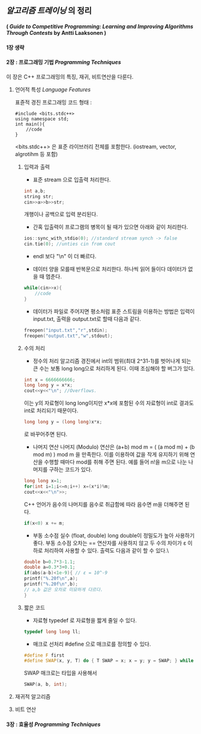 ## *알고리즘 트레이닝* 의 정리
#### ( *Guide to Competitive Programming: Learning and Improving Algorithms Through Contests* by Antti Laaksonen )

#### 1장 생략

#### 2장 : 프로그래밍 기법 *Programming Techniques*
이 장은 C++ 프로그래밍의 특징, 재귀, 비트연산을 다룬다.

1. 언어적 특성 *Language Features*
   
   표쥰적 경진 프로그래밍 코드 형태 :
   ```
   #include <bits.stdc++>
   using namespace std;
   int main(){
       //code
   }
   ```
   <bits.stdc++> 은 표준 라이브러리 전체를 포함한다. (iostream, vector, algrotihm 등 포함)

    1. 입력과 출력

        - 표준 stream 으로 입출력 처리한다. 
        ```cpp
        int a,b;
        string str;
        cin>>a>>b>>str;
        ```
        개행이나 공백으로 입력 분리된다.

        - 간혹 입출력이 프로그램의 병목이 될 때가 있으면 아래와 같이 처리한다.
        ```cpp
        ios::sync_with_stdio(0); //standard stream synch -> false
        cin.tie(0); //unties cin from cout
        ```

        - endl 보다 "\n" 이 더 빠르다.
        
        - 데이터 양을 모를때 반복문으로 처리한다. 하나씩 읽어 들이다 데이터가 없을 때 멈춘다.
        ```cpp
        while(cin>>x){
            //code
        }
        ```
        - 데이터가 파일로 주어지면 평소처럼 표준 스트림을 이용하는 방법은 입력이 input.txt, 출력을 output.txt로 할때 다음과 같다.
        ```cpp
        freopen("input.txt","r",stdin);
        freopen("output.txt","w",stdout);
        ```

    2. 수의 처리
        - 정수의 처리
        알고리즘 경진에서 int의 범위(최대 2^31-1)를 벗어나게 되는 큰 수는 보통 long long으로 처리하게 된다. 이때 조심해야 할 버그가 있다.
        ```cpp
        int x = 6666666666;
        long long y = x*x;
        cout<<y<<"\n"; //Overflows.
        ```
        이는 y의 자료형이 long long이지만 x*x에 포함된 수의 자료형이 int로 결과도 int로 처리되기 때문이다.
        ```cpp
        long long y = (long long)x*x;
        ```
        로 바꾸어주면 된다.

        - 나머지 연산
        나머지 (Modulo) 연산은 (a+b) mod m = ( (a mod m) + (b mod m) ) mod m 을 만족한다. 이를 이용하여 값을 작게 유지하기 위해 연산을 수행할 때마다 mod를 취해 주면 된다.
        예를 들어 n!을 m으로 나눈 나머지를 구하는 코드가 있다.
        ```cpp
        long long x=1;
        for(int i=1;i<=n;i++) x=(x*i)%m;
        cout<<x<<"\n">>;
        ```
        C++ 언어가 음수의 나머지를 음수로 취급함에 따라 음수면 m을 더해주면 된다.
        ```cpp
        if(x<0) x += m;
        ```

        - 부동 소수점 실수 (float, double) 
        long double이 정밀도가 높아 사용하기 좋다. 부동 소수점 오차는 == 연산자를 사용하지 않고 두 수의 차이가 ε 이하로 처리하여 사용할 수 있다. 출력도 다음과 같이 할 수 있다.\
        ```cpp
        double b=0.7*3-1.1;
        double a=0.3*3+0.1;
        if(abs(a-b)<1e-9){ // ε = 10^-9
        printf("%.20f\n",a);  
        printf("%.20f\n",b); 
        // a,b 값은 오차로 미묘하게 다르다.
        }
        ```
      
    3. 짧은 코드
        - 자료형
        typedef 로 자료형을 짧게 줄일 수 있다.
        ```cpp
        typedef long long ll;
        ```

        - 매크로
        선처리 #define 으로 매크로를 정의할 수 있다.
        ```cpp
        #define F first
        #define SWAP(x, y, T) do { T SWAP = x; x = y; y = SWAP; } while (0)
        ```
        SWAP 매크로는 타입을 사용해서
        ```cpp
        SWAP(a, b, int);
        ```

2. 재귀적 알고리즘
   
3. 비트 연산

#### 3장 : 효율성 *Programming Techniques*